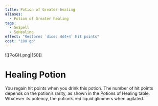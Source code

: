 ```yaml
---
title: Potion of Greater healing
aliases:
  - Potion of Greater healing
tags:
  - 5eSpell
  - 5eHealing
effect: "Restores `dice: 4d4+4` hit points"
cost: "100 gp"
---
```


![[PoGH.png|150]]

# Healing Potion
You regain hit points when you drink this potion. The number of hit points depends on the potion’s rarity, as shown in the Potions of Healing table. Whatever its potency, the potion’s red liquid glimmers when agitated.